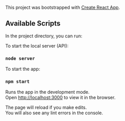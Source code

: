 This project was bootstrapped with [Create React App](https://github.com/facebook/create-react-app).

## Available Scripts

In the project directory, you can run:

To start the local server (API):
### `node server`

To start the app:
### `npm start`

Runs the app in the development mode.<br>
Open [http://localhost:3000](http://localhost:3000) to view it in the browser.

The page will reload if you make edits.<br>
You will also see any lint errors in the console.
